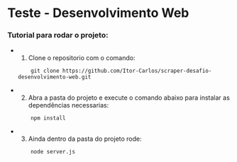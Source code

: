 # Teste - Desenvolvimento Web

### Tutorial para rodar o projeto:
 - 1) Clone o repositorio com o comando:
    ```
        git clone https://github.com/Itor-Carlos/scraper-desafio-desenvolvimento-web.git
    ```
 - 2) Abra a pasta do projeto e execute o comando abaixo para instalar as dependências necessarias:
    ```
        npm install
    ```
 - 3) Ainda dentro da pasta do projeto rode:
    ```
        node server.js
    ```